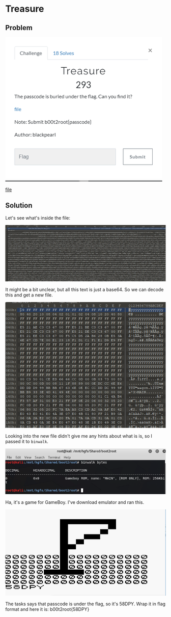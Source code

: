 # Treasure

## Problem

![task](./src/task.png)

[file](./src/treasure)

## Solution

Let's see what's inside the file:

![file](./src/file.png)

It might be a bit unclear, but all this text is just a base64. So we can decode this and get a new file.

![new_file](./src/new_file.png)

Looking into the new file didn't give me any hints about what is is, so I passed it to `binwalk`.

![binwalk](./src/binwalk.png)

Ha, it's a game for GameBoy. I've download emulator and ran this.

![flag](./src/flag.png)

The tasks says that passcode is under the flag, so it's 58DPY. Wrap it in flag format and here it is: b00t2root{58DPY}
